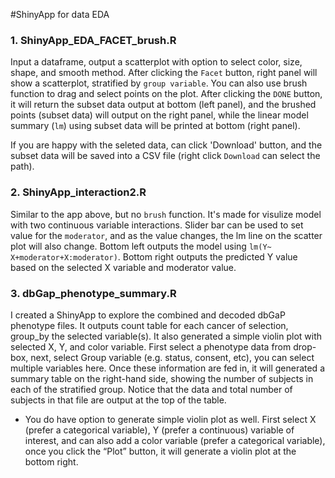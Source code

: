 #ShinyApp for data EDA

### 1. ShinyApp_EDA_FACET_brush.R
Input a dataframe, output a scatterplot with option to select color, size, shape, and smooth method.
After clicking the `Facet` button, right panel will show a scatterplot, stratified by `group variable`.
You can also use brush function to drag and select points on the plot. After clicking the `DONE` button, it will return the subset data output at bottom (left panel), and the brushed points (subset data) will output on the right panel, while the linear model summary (`lm`) using subset data will be printed at bottom (right panel).

If you are happy with the seleted data, can click 'Download' button, and the subset data will be saved into a CSV file (right click `Download` can select the path).

### 2. ShinyApp_interaction2.R
Similar to the app above, but no `brush` function. It's made for visulize model with two continuous variable interactions.
Slider bar can be used to set value for the `moderator`, and as the value changes, the lm line on the scatter plot will also change. Bottom left outputs the model using `lm(Y~ X+moderator+X:moderator)`.
Bottom right outputs the predicted Y value based on the selected X variable and moderator value. 

### 3. dbGap_phenotype_summary.R
I created a ShinyApp to explore the combined and decoded dbGaP phenotype files. It outputs count table for each cancer of selection, group_by the selected variable(s). It also generated a simple violin plot with selected X, Y, and color variable.  First select a phenotype data from drop-box, next, select Group variable (e.g. status, consent, etc), you can select multiple variables here.  Once these information are fed in, it will generated a summary table on the right-hand side, showing the number of subjects in each of the stratified group. Notice that the data and total number of subjects in that file are output at the top of the table. 

+ You do have option to generate simple violin plot as well. First select X (prefer a categorical variable),  Y (prefer a continuous) variable of interest, and can also add a color variable (prefer a categorical variable), once you click  the “Plot” button, it will generate a violin plot at the bottom right.
